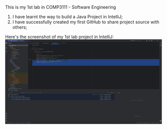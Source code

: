 This is my 1st lab in COMP3111 - Software Engineering
1. I have learnt the way to build a Java Project in IntelliJ;
2. I have successfully created my first GitHub to share project source with others;

Here's the screenshot of my 1st lab project in IntelliJ:
![img.png](img.png)